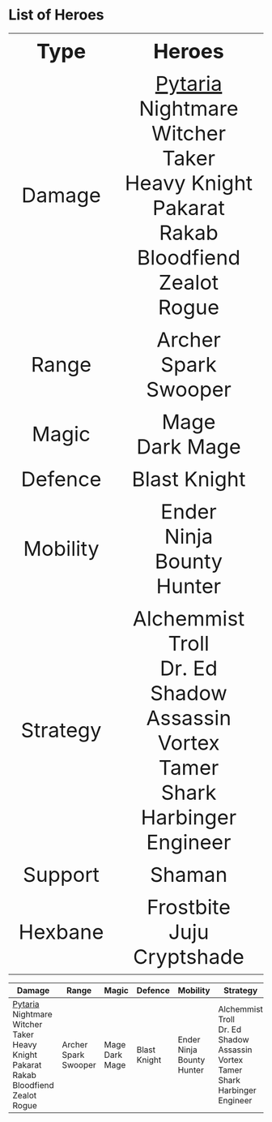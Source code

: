 # List of Heroes
<table style="width: 100%">
    <tr>
        <th style="text-align: center;font-size: 40px">Type</th>
        <th style="text-align: center;font-size: 40px">Heroes</th>
    </tr>
    <tr>
        <td style="text-align: center;font-size: 40px">Damage</td>
        <td style="text-align: center;font-size: 40px">
            <a href="Damage/Pytaria.md">Pytaria</a>
            <br>Nightmare
            <br>Witcher
            <br>Taker
            <br>Heavy Knight
            <br>Pakarat Rakab
            <br>Bloodfiend
            <br>Zealot
            <br>Rogue
        </td>
    </tr>
    <tr>
        <td style="text-align: center;font-size: 40px">Range</td>
        <td style="text-align: center;font-size: 40px">
            Archer
            <br>Spark
            <br>Swooper
        </td>
    </tr>
    <tr>
        <td style="text-align: center;font-size: 40px">Magic</td>
        <td style="text-align: center;font-size: 40px">
            Mage
            <br>Dark Mage
        </td>
    </tr>
    <tr>
        <td style="text-align: center;font-size: 40px">Defence</td>
        <td style="text-align: center;font-size: 40px">
            Blast Knight
        </td>
    </tr>
    <tr>
        <td style="text-align: center;font-size: 40px">Mobility</td>
        <td style="text-align: center;font-size: 40px">
            Ender
            <br>Ninja
            <br>Bounty Hunter
        </td>
    </tr>
    <tr>
        <td style="text-align: center;font-size: 40px">Strategy</td>
        <td style="text-align: center;font-size: 40px">
            Alchemmist
            <br>Troll
            <br>Dr. Ed
            <br>Shadow Assassin
            <br>Vortex
            <br>Tamer
            <br>Shark
            <br>Harbinger
            <br>Engineer
        </td>
    </tr>
    <tr>
        <td style="text-align: center;font-size: 40px">Support</td>
        <td style="text-align: center;font-size: 40px">
            Shaman
        </td>
    </tr>
    <tr>
        <td style="text-align: center;font-size: 40px">Hexbane</td>
        <td style="text-align: center;font-size: 40px">
            Frostbite
        <br>Juju
        <br>Cryptshade
        </td>
    </tr>
</table>

|Damage|Range|Magic|Defence|Mobility|Strategy|Support|
|---|---|---|---|---|---|---|
[Pytaria](Damage/Pytaria.md)<br>Nightmare<br>Witcher<br>Taker<br>Heavy Knight<br>Pakarat Rakab<br>Bloodfiend<br>Zealot<br>Rogue | Archer<br>Spark<br>Swooper | Mage<br>Dark Mage | Blast Knight | Ender<br>Ninja<br>Bounty Hunter | Alchemmist<br>Troll<br>Dr. Ed<br>Shadow Assassin<br>Vortex<br>Tamer<br>Shark<br>Harbinger<br>Engineer | Shaman | Frostbite<br>Juju<br>Cryptshade
